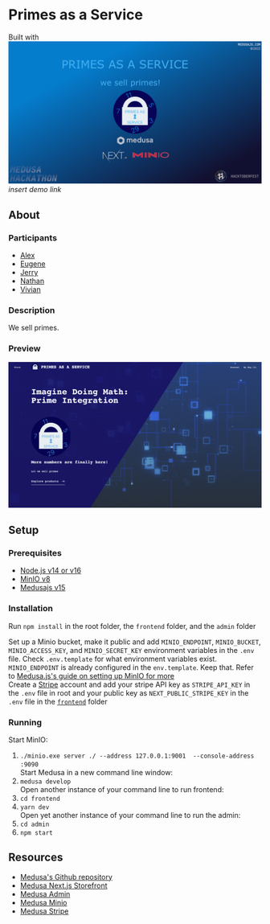 # Primes as a Service
Built with 
![cover image](./readme_assets/cover-image.png)  
*insert demo link*

## About
### Participants
* [Alex](https://github.com/pane2004)
* [Eugene](https://github.com/Ezzhingy)
* [Jerry](https://github.com/Bobliuuu)
* [Nathan](https://github.com/Nathan13888)
* [Vivian](https://github.com/vivian-dai)

### Description
We sell primes.
### Preview
![Home page](./readme_assets/prototype-primes.png)

## Setup
### Prerequisites
* [Node.js v14 or v16](https://nodejs.org)
* [MinIO v8](https://min.io/)
* [Medusajs v15](https://medusajs.com/)
### Installation
Run `npm install` in the root folder, the `frontend` folder, and the `admin` folder  

Set up a Minio bucket, make it public and add `MINIO_ENDPOINT`, `MINIO_BUCKET`, `MINIO_ACCESS_KEY`, and `MINIO_SECRET_KEY` environment variables in the `.env` file. Check `.env.template` for what environment variables exist. `MINIO_ENDPOINT` is already configured in the `env.template`. Keep that. Refer to [Medusa.js's guide on setting up MinIO for more](https://docs.medusajs.com/add-plugins/minio/)  
Create a [Stripe](https://stripe.com) account and add your stripe API key as `STRIPE_API_KEY` in the `.env` file in root and your public key as `NEXT_PUBLIC_STRIPE_KEY` in the `.env` file in the [`frontend`](./frontend/) folder
### Running
Start MinIO:  
1. `./minio.exe server ./ --address 127.0.0.1:9001  --console-address :9090`  
Start Medusa in a new command line window:
2. `medusa develop`  
Open another instance of your command line to run frontend:
3. `cd frontend`
4. `yarn dev`  
Open yet another instance of your command line to run the admin:
5. `cd admin`
6. `npm start`

## Resources
* [Medusa's Github repository](https://github.com/medusajs/medusa)
* [Medusa Next.js Storefront](https://docs.medusajs.com/starters/nextjs-medusa-starter)
* [Medusa Admin](https://docs.medusajs.com/admin/quickstart/)
* [Medusa Minio](https://docs.medusajs.com/add-plugins/minio/)
* [Medusa Stripe](https://docs.medusajs.com/add-plugins/stripe/)